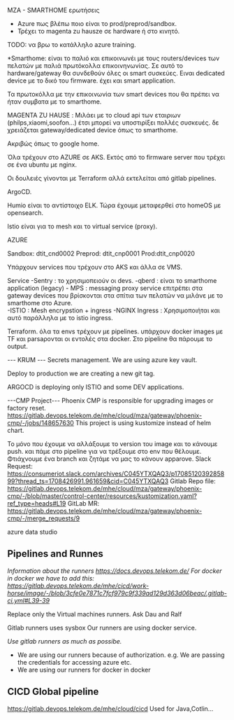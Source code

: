 MZA - SMARTHOME
ερωτήσεις
 - Azure πως βλέπω ποιο είναι το prod/preprod/sandbox.
 - Τρέχει το magenta zu hausze σε hardware ή στο κινητό.

TODO: να βρω το κατάλληλο azure training.

*Smarthome: είναι το παλιό και επικοινωνέι με τους routers/devices των πελατών με παλιά πρωτόκολλα επικοινηνωνίας. Σε αυτό το hardware/gateway θα συνδεθούν όλες οι smart συσκεύες. Ειναι dedicated device με το δικό του firmware. έχει και smart application.

Τα πρωτοκόλλα με την επικοινωνία των smart devices που θα πρέπει να ήταν συμβατα με το smarthome.

MAGENTA ZU HAUSE : Μιλάει με το cloud api των εταιριων (philps,xiaomi,soofon...) έτσι μπορεί να υποστιρίξει πολλές συσκευές. δε χρειάζεται gateway/dedicated device όπως το smarthome. 

Ακριβώς όπως το google home.



Όλα τρέχουν στο AZURE σε AKS. Εκτός από το firmware server που τρέχει σε ένα ubuntu με nginx.

Οι δουλειές γίνονται με Terraform αλλά εκτελείται από gitlab pipelines.

ArgoCD.

Humio είναι το αντίστοιχο ELK. Τώρα έχουμε μεταφερθεί στο homeOS με opensearch.

Istio είναι για το mesh και το virtual service (proxy).

AZURE

Sandbox: dtit_cnd0002
Preprod: dtit_cnp0001
Prod:dtit_cnp0020


Υπάρχουν services που τρέχουν στο AKS και άλλα σε VMS.

Service
-Sentry : το χρησιμοπειούν οι devs.
-qberd : είναι το smarthome application (legacy)
    - MPS : messaging proxy service επιτρέπει στα gateway devices που βρίσκονται στα σπίτια των πελατών να μιλάνε με το smarthome στο Azure.  
-ISTIO : Mesh encrypstion + ingress
-NGINX Ingress : Χρησιμοποιήται και αυτό παράλληλα με το istio ingress. 


Terraform. 
όλα τα envs τρέχουν με pipelines. υπάρχουν docker images με TF και parsaρονται οι εντολές στα docker. Στο pipeline θα πάρουμε το output.


--- KRUM ---
Secrets management.
We are using azure key vault.  


Deploy to production we are creating a new git tag.

ARGOCD is deploying only ISTIO and some DEV applications.

---CMP Project---
Phoenix CMP is responsible for upgrading images or factory reset. 
https://gitlab.devops.telekom.de/mhe/cloud/mza/gateway/phoenix-cmp/-/jobs/148657630
This project is using kustomize instead of helm chart. 

Το μόνο που έχουμε να αλλάξουμε το version του image και το κάνουμε push. και πάμε στο pipeline για να τρέξουμε στο env που θέλουμε.
Φτιάχνουμε ένα branch και ζητάμε να μας το κάνουν apparove.
Slack Request: https://consumeriot.slack.com/archives/C045YTXQAQ3/p1708512039285899?thread_ts=1708426991.961659&cid=C045YTXQAQ3
Gitlab Repo file: https://gitlab.devops.telekom.de/mhe/cloud/mza/gateway/phoenix-cmp/-/blob/master/control-center/resources/kustomization.yaml?ref_type=heads#L19
GitLab MR: https://gitlab.devops.telekom.de/mhe/cloud/mza/gateway/phoenix-cmp/-/merge_requests/9

azure data studio


## Pipelines and Runnes

*Information about the runners https://docs.devops.telekom.de/*
*For docker in docker we have to add this: https://gitlab.devops.telekom.de/mhe/cicd/work-horse/image/-/blob/3cfe0e7871c7fcf979c9f339ad129d363d06beac/.gitlab-ci.yml#L39-39*

Replace only the Virtual machines runners. Ask Dau and Ralf

Gitlab runners uses sysbox
Our runners are using docker service. 

*Use gitlab runners as much as possibe.*

- We are using our runners because of authorization. e.g. We are passing the credentials for accessing azure etc.
- We are using our runners for docker in docker


## CICD Global pipeline
https://gitlab.devops.telekom.de/mhe/cloud/cicd
Used for Java,Cotlin...
